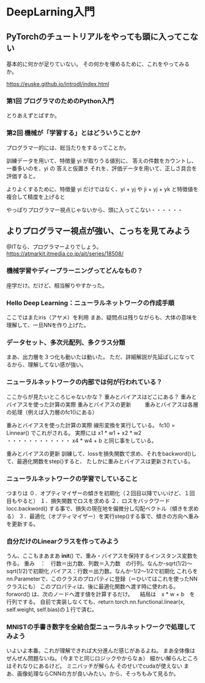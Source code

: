# DeepLarning入門
## PyTorchのチュートリアルをやっても頭に入ってこない
  基本的に何かが足りていない。
  その何かを埋めるために、これをやってみるか。
  
  https://euske.github.io/introdl/index.html
  
### 第1回 プログラマのためのPython入門
  とりあえずとばすか。

### 第2回 機械が「学習する」とはどういうことか?
  プログラマー的には、総当たりをするってことか。
  
  訓練データを用いて、特徴量 yi が取りうる値別に、 答えの件数をカウントし、一番多いのを、yi の 答えと仮置き
  それを、評価データを用いて、正しさ具合を評価すると。

  よりよくするために、特徴量 yi だけではなく、yi + yj や ji + yj + yk と特徴値を複合して精度を上げると

  やっぱりプログラマー視点じゃないから、頭に入ってこない・・・・・・

## よりプログラマー視点が強い、こっちを見てみよう
  @ITなら、プログラマーよりでしょう。
  https://atmarkit.itmedia.co.jp/ait/series/18508/


### 機械学習やディープラーニングってどんなもの？
  座学だけ。だけど、相当解りやすかった。

### Hello Deep Learning：ニューラルネットワークの作成手順
  ここではまたiris（アヤメ）を利用
  まあ、疑問点は残りながらも、大体の意味を理解して、一旦NNを作り上げた。

### データセット、多次元配列、多クラス分類
  まあ、出力層を３つ化も動いたは動いた。
  ただ、詳細解説が先延ばしになってるから、理解してない感が強い。

### ニューラルネットワークの内部では何が行われている？
  ここからが見たいところじゃないかな？
    重みとバイアスはどこにある？
    重みとバイアスを使った計算の実際
    重みとバイアスの更新
　
　重みとバイアスは各層の処理（例えば入力層のfc1()にある）

  重みとバイアスを使った計算の実際
    線形変換を実行している。
    fc1() = Linnear() でこれがされる。
    実際には x1 * w1 + x2 * w2 ・・・・・・・・・・・・ x4 * w4 + b と同じ事をしている。
  
  重みとバイアスの更新
    訓練して、lossを損失関数で求め、それをbackword()して、最適化関数をstep()すると、
    たしかに重みとバイアスは更新されている。

### ニューラルネットワークの学習でしていること
  つまりは
  ０．オプティマイザーの傾きを初期化（２回目以降でいいけど、１回目もやると）
  １．損失関数でロスを求める
  ２．ロスをバックワードlocc.backword() する事で、損失の現在地を偏微分し勾配ベクトル（傾きを求める）
  ３．最適化（オプティマイザー）を実行step()する事で、傾きの方向へ重みを更新する。

### 自分だけのLinearクラスを作ってみよう
  うん、ここもまあまあ
  __init__() で、重み・バイアスを保持するインスタンス変数を作る。
    重み　：　行数＝出力数、列数＝入力数　の行列。なんか-sqrt(1/2)～sqrt(1/2)で初期化
    バイアス：行数＝出力数。なんか-1/2～1/2で初期化
    これらをnn.Parameterで、このクラスのプロパティに登録（＝ひいてはこれを使ったNNクラスにも）
    このプロパティは、後に最適化関数へ渡す時に使われる。
  forword() は、次のノードへ渡す値を計算するだけ。
  　結局は　x * w + b　を行列でする。
    自前で実装しなくても、return torch.nn.functional.linear(x, self.weight, self.bias)の１行で済む。

### MNISTの手書き数字を全結合型ニューラルネットワークで処理してみよう
  いよいよ本番。これが理解できれば大分進んだ感じがあるよね。
  まあ全体像はぜんぜん問題ないね。（今までと同じロジックやからなぁ）
  細かい解らんところはそれなりにあるけど。
    ミニバッチが解らん
    そのせいでcudaが使えない
  まあ、画像処理ならCNNの方が良いみたい。から、そっちもみて見るか。
